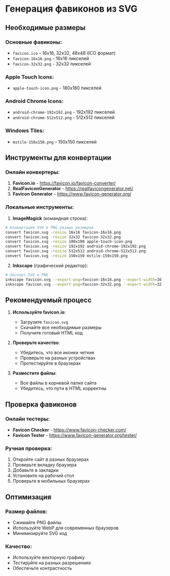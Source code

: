 # Генерация фавиконов из SVG

## Необходимые размеры

### Основные фавиконы:
- `favicon.ico` - 16x16, 32x32, 48x48 (ICO формат)
- `favicon-16x16.png` - 16x16 пикселей
- `favicon-32x32.png` - 32x32 пикселей

### Apple Touch Icons:
- `apple-touch-icon.png` - 180x180 пикселей

### Android Chrome Icons:
- `android-chrome-192x192.png` - 192x192 пикселей
- `android-chrome-512x512.png` - 512x512 пикселей

### Windows Tiles:
- `mstile-150x150.png` - 150x150 пикселей

## Инструменты для конвертации

### Онлайн конвертеры:
1. **Favicon.io** - https://favicon.io/favicon-converter/
2. **RealFaviconGenerator** - https://realfavicongenerator.net/
3. **Favicon Generator** - https://www.favicon-generator.org/

### Локальные инструменты:
1. **ImageMagick** (командная строка):
```bash
# Конвертация SVG в PNG разных размеров
convert favicon.svg -resize 16x16 favicon-16x16.png
convert favicon.svg -resize 32x32 favicon-32x32.png
convert favicon.svg -resize 180x180 apple-touch-icon.png
convert favicon.svg -resize 192x192 android-chrome-192x192.png
convert favicon.svg -resize 512x512 android-chrome-512x512.png
convert favicon.svg -resize 150x150 mstile-150x150.png
```

2. **Inkscape** (графический редактор):
```bash
# Экспорт SVG в PNG
inkscape favicon.svg --export-png=favicon-16x16.png --export-width=16 --export-height=16
inkscape favicon.svg --export-png=favicon-32x32.png --export-width=32 --export-height=32
```

## Рекомендуемый процесс

1. **Используйте favicon.io**:
   - Загрузите `favicon.svg`
   - Скачайте все необходимые размеры
   - Получите готовый HTML код

2. **Проверьте качество**:
   - Убедитесь, что все иконки четкие
   - Проверьте на разных устройствах
   - Протестируйте в браузерах

3. **Разместите файлы**:
   - Все файлы в корневой папке сайта
   - Убедитесь, что пути в HTML корректны

## Проверка фавиконов

### Онлайн тестеры:
- **Favicon Checker** - https://www.favicon-checker.com/
- **Favicon Tester** - https://www.favicon-generator.org/tester/

### Ручная проверка:
1. Откройте сайт в разных браузерах
2. Проверьте вкладку браузера
3. Добавьте в закладки
4. Установите на рабочий стол
5. Проверьте в мобильных браузерах

## Оптимизация

### Размер файлов:
- Сжимайте PNG файлы
- Используйте WebP для современных браузеров
- Минимизируйте SVG код

### Качество:
- Используйте векторную графику
- Тестируйте на разных разрешениях
- Обеспечьте контрастность 